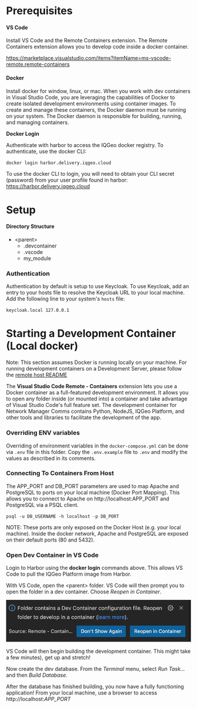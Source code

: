# Prerequisites

#### VS Code

Install VS Code and the Remote Containers extension. The Remote Containers extension allows you to develop code inside a docker container.

https://marketplace.visualstudio.com/items?itemName=ms-vscode-remote.remote-containers

#### Docker

Install docker for window, linux, or mac. When you work with dev containers in Visual Studio Code, you are leveraging the capabilities of Docker to create isolated development environments using container images. To create and manage these containers, the Docker daemon must be running on your system. The Docker daemon is responsible for building, running, and managing containers.

**Docker Login**

Authenticate with harbor to access the IQGeo docker registry. To authenticate, use the docker CLI:

```shell
docker login harbor.delivery.iqgeo.cloud
```

To use the docker CLI to login, you will need to obtain your CLI secret (password) from your user profile found in harbor:
https://harbor.delivery.iqgeo.cloud

# Setup

#### Directory Structure

-   \<parent\>
    -   .devcontainer
    -   .vscode
    -   my_module

### Authentication

Authentication by default is setup to use Keycloak. To use Keycloak, add an entry to your hosts file to resolve the Keycloak URL to your local machine. Add the following line to your system's `hosts` file:

```shell
keycloak.local 127.0.0.1
```

# Starting a Development Container (Local docker)

Note: This section assumes Docker is running locally on your machine. For running development containers on a Development Server, please follow the [remote host README](remote_host/README.md)

The **Visual Studio Code Remote - Containers** extension lets you use a Docker container as a full-featured development environment. It allows you to open any folder inside (or mounted into) a container and take advantage of Visual Studio Code's full feature set. The development container for Network Manager Comms contains Python, NodeJS, IQGeo Platform, and other tools and libraries to facilitate the development of the app.

### Overriding ENV variables

Overriding of environment variables in the `docker-compose.yml` can be done via `.env` file in this folder. Copy the `.env.example` file to `.env` and modify the values as described in its comments.

### Connecting To Containers From Host

The APP_PORT and DB_PORT parameters are used to map Apache and PostgreSQL to ports on your local machine (Docker Port Mapping). This allows you to connect to Apache on http://localhost:APP_PORT and PostgreSQL via a PSQL client.

```shell
psql -u DB_USERNAME -h localhost -p DB_PORT
```

NOTE: These ports are only exposed on the Docker Host (e.g. your local machine). Inside the docker network, Apache and PostgreSQL are exposed on their default ports (80 and 5432).

### Open Dev Container in VS Code

Login to Harbor using the **docker login** commands above. This allows VS Code to pull the IQGeo Platform image from Harbor.

With VS Code, open the \<parent\> folder. VS Code will then prompt you to open the folder in a dev container. Choose _Reopen in Container_.

![missing image](.readme/reopen-dev-container.png)

VS Code will then begin building the development container. This might take a few minutes), get up and stretch!

Now create the dev database. From the _Terminal_ menu, select _Run Task..._ and then _Build Database_.

After the database has finished building, you now have a fully functioning application! From your local machine, use a browser to access http://localhost:_APP_PORT_
